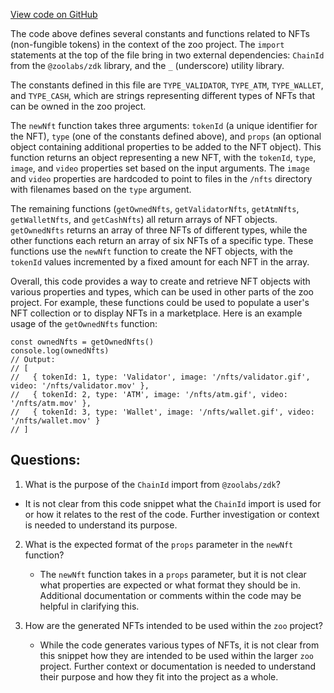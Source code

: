 [View code on GitHub](zoo-labs/zoo/blob/master/core/src/functions/assets.ts)

The code above defines several constants and functions related to NFTs (non-fungible tokens) in the context of the zoo project. The `import` statements at the top of the file bring in two external dependencies: `ChainId` from the `@zoolabs/zdk` library, and the `_` (underscore) utility library.

The constants defined in this file are `TYPE_VALIDATOR`, `TYPE_ATM`, `TYPE_WALLET`, and `TYPE_CASH`, which are strings representing different types of NFTs that can be owned in the zoo project.

The `newNft` function takes three arguments: `tokenId` (a unique identifier for the NFT), `type` (one of the constants defined above), and `props` (an optional object containing additional properties to be added to the NFT object). This function returns an object representing a new NFT, with the `tokenId`, `type`, `image`, and `video` properties set based on the input arguments. The `image` and `video` properties are hardcoded to point to files in the `/nfts` directory with filenames based on the `type` argument.

The remaining functions (`getOwnedNfts`, `getValidatorNfts`, `getAtmNfts`, `getWalletNfts`, and `getCashNfts`) all return arrays of NFT objects. `getOwnedNfts` returns an array of three NFTs of different types, while the other functions each return an array of six NFTs of a specific type. These functions use the `newNft` function to create the NFT objects, with the `tokenId` values incremented by a fixed amount for each NFT in the array.

Overall, this code provides a way to create and retrieve NFT objects with various properties and types, which can be used in other parts of the zoo project. For example, these functions could be used to populate a user's NFT collection or to display NFTs in a marketplace. Here is an example usage of the `getOwnedNfts` function:

```
const ownedNfts = getOwnedNfts()
console.log(ownedNfts)
// Output:
// [
//   { tokenId: 1, type: 'Validator', image: '/nfts/validator.gif', video: '/nfts/validator.mov' },
//   { tokenId: 2, type: 'ATM', image: '/nfts/atm.gif', video: '/nfts/atm.mov' },
//   { tokenId: 3, type: 'Wallet', image: '/nfts/wallet.gif', video: '/nfts/wallet.mov' }
// ]
```
## Questions: 
 1. What is the purpose of the `ChainId` import from `@zoolabs/zdk`?
   - It is not clear from this code snippet what the `ChainId` import is used for or how it relates to the rest of the code. Further investigation or context is needed to understand its purpose.

2. What is the expected format of the `props` parameter in the `newNft` function?
   - The `newNft` function takes in a `props` parameter, but it is not clear what properties are expected or what format they should be in. Additional documentation or comments within the code may be helpful in clarifying this.

3. How are the generated NFTs intended to be used within the `zoo` project?
   - While the code generates various types of NFTs, it is not clear from this snippet how they are intended to be used within the larger `zoo` project. Further context or documentation is needed to understand their purpose and how they fit into the project as a whole.